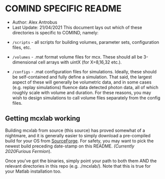 # COMIND SPECIFIC README 
 - Author: Alex Antrobus
 - Last Update: 21/04/2021
This document lays out which of these directories is specific to COMIND, namely:
* `/scripts` - all scripts for building volumes, parameter sets, configuration files, etc.

* `/volumes` - .mat format volume files for mcx. These should all be 3-dimensional cell arrays with uintX (for X=8,16,32 etc.).

* `/configs` - .mat configuration files for simulations. Ideally, these should be self-contained and fully define a simulation.
	That said, the largest aspect of these will generally be volumetric data, and in some cases (e.g. replay simulations) fluence data detected photon data,
	all of which roughly scale with volume and duration.
	For these reasons, you may wish to design simulations to call volume files separately from the config files.

## Getting mcxlab working
Building mcxlab from source (this source) has proved somewhat of a nightmare, and it is generally easier to simply download a pre-compiled build for your OS from [SourceForge](https://sourceforge.net/projects/mcx/files/). For safety, you may want to pick the newest build preceding date-stamp on this README. _(Currently *2020Furious Fermion*_).

Once you've got the binaries, simply point your path to both them AND the relevant directories in this repo (e.g. ./mcxlab/). Note that this is true for your Matlab installation too.
